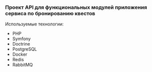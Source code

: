 ### Проект API для функциональных модулей приложения сервиса по бронированию квестов
Используемые технологии:
- PHP
- Symfony
- Doctrine
- PostgreSQL
- Docker
- Redis
- RabbitMQ
